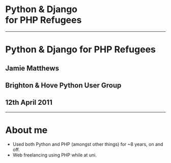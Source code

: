 # Python & Django<br />for PHP Refugees

---

# Python & Django for PHP Refugees
## Jamie Matthews
## Brighton & Hove Python User Group
## 12th April 2011

---

# About me

* Used both Python and PHP (amongst other things) for ~8 years, on and off.
* Web freelancing using PHP while at uni.
